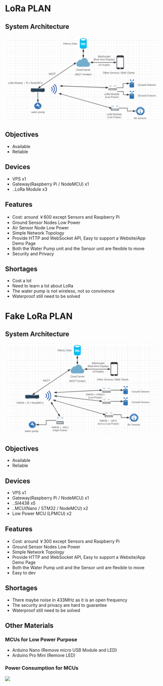 # LoRa PLAN

## System Architecture
![LoRa PLAN](./.img/LoRa-PLAN.png)

## Objectives
 - Available
 - Reliable

## Devices
 - VPS x1
 - Gateway(Raspberry Pi / NodeMCU) x1
 - ..LoRa Module x3

## Features
 - Cost: around ￥600 except Sensors and Raspberry Pi
 - Ground Sensor Nodes Low Power
 - Air Sensor Node Low Power
 - Simple Network Topology
 - Provide HTTP and WebSocket API, Easy to support a Website/App Demo Page
 - Both the Water Pump unit and the Sensor unit are flexible to move
 - Security and Privacy

## Shortages
 - Cost a lot
 - Need to learn a lot about LoRa
 - The water pump is not wireless, not so convinence
 - Waterproof still need to be solved





# Fake LoRa PLAN

## System Architecture
![LoRa PLAN](./.img/fake-LoRa-PLAN.png)

## Objectives
 - Available
 - Reliable

## Devices
 - VPS x1
 - Gateway(Raspberry Pi / NodeMCU) x1
 - ..SI4438 x5
 - ..MCU(Nano / STM32 / NodeMCU) x2
 - Low Power MCU (LPMCU) x2

## Features
 - Cost: around ￥300 except Sensors and Raspberry Pi
 - Ground Sensor Nodes Low Power
 - Simple Network Topology
 - Provide HTTP and WebSocket API, Easy to support a Website/App Demo Page
 - Both the Water Pump unit and the Sensor unit are flexible to move
 - Easy to dev

## Shortages
 - There maybe noise in 433MHz as it is an open frequency
 - The security and privacy are hard to guarantee
 - Waterproof still need to be solved


## Other Materials
### MCUs for Low Power Purpose
 - Arduino Nano (Remove micro USB Module and LED)
 - Arduino Pro Mini (Remove LED)
### Power Consumption for MCUs
![](https://www.arduino.cn/data/attachment/forum/201704/01/135127gxjcfs69plcsxyj3.png)